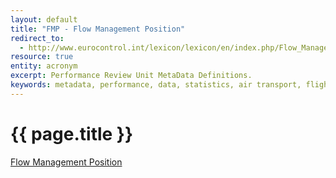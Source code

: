 ```yaml
---
layout: default
title: "FMP - Flow Management Position"
redirect_to:
  - http://www.eurocontrol.int/lexicon/lexicon/en/index.php/Flow_Management_Position
resource: true
entity: acronym
excerpt: Performance Review Unit MetaData Definitions.
keywords: metadata, performance, data, statistics, air transport, flights, europe, delay, safety
---
```

# {{ page.title }}
<a href="http://www.eurocontrol.int/lexicon/lexicon/en/index.php/Flow_Management_Position" target="_blank">Flow Management Position</a>
